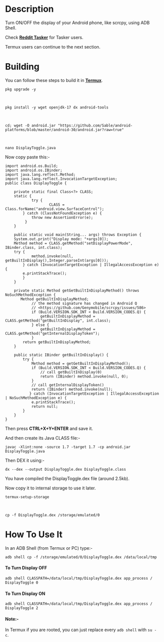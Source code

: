 # Description
Turn ON/OFF the display of your Android phone, like scrcpy, using ADB Shell.

Check **[Reddit Tasker](https://www.reddit.com/r/tasker/comments/12bcdnj/project_share_turn_display_onoff_dont_disturb/)** for Tasker users.

Termux users can continue to the next section.

# Building
You can follow these steps to build it in **[Termux](https://f-droid.org/en/packages/com.termux/)**.

    pkg upgrade -y

&nbsp;

    pkg install -y wget openjdk-17 dx android-tools

&nbsp;

    cd; wget -O android.jar "https://github.com/Sable/android-platforms/blob/master/android-30/android.jar?raw=true"

&nbsp;

    nano DisplayToggle.java

Now copy paste this:-

```
import android.os.Build;
import android.os.IBinder;
import java.lang.reflect.Method;
import java.lang.reflect.InvocationTargetException;
public class DisplayToggle {

    private static final Class<?> CLASS;
	static {
        	try {
            		CLASS = Class.forName("android.view.SurfaceControl");
		} catch (ClassNotFoundException e) {
        	throw new AssertionError(e);
     	 }
    }

    public static void main(String... args) throws Exception {
	System.out.print("Display mode: "+args[0]);
	Method method = CLASS.getMethod("setDisplayPowerMode", IBinder.class, int.class);
	try {
            method.invoke(null, getBuiltInDisplay(),Integer.parseInt(args[0]));
        } catch (InvocationTargetException | IllegalAccessException e) {
	    e.printStackTrace();
        }
    }

    private static Method getGetBuiltInDisplayMethod() throws NoSuchMethodException {
       Method getBuiltInDisplayMethod;
            // the method signature has changed in Android Q
            // <https://github.com/Genymobile/scrcpy/issues/586>
            if (Build.VERSION.SDK_INT < Build.VERSION_CODES.Q) {
                getBuiltInDisplayMethod = CLASS.getMethod("getBuiltInDisplay", int.class);
            } else {
                getBuiltInDisplayMethod = CLASS.getMethod("getInternalDisplayToken");
            }
        return getBuiltInDisplayMethod;
    }

    public static IBinder getBuiltInDisplay() {
        try {
            Method method = getGetBuiltInDisplayMethod();
            if (Build.VERSION.SDK_INT < Build.VERSION_CODES.Q) {
                // call getBuiltInDisplay(0)
                return (IBinder) method.invoke(null, 0);
            }
            // call getInternalDisplayToken()
            return (IBinder) method.invoke(null);
           } catch (InvocationTargetException | IllegalAccessException | NoSuchMethodException e) {
            e.printStackTrace();
            return null;
        }
    }
}
```

Then press **CTRL+X+Y+ENTER** and save it.

And then create its Java CLASS file:-

    javac -Xlint:none -source 1.7 -target 1.7 -cp android.jar DisplayToggle.java

Then DEX it using:-

    dx --dex --output DisplayToggle.dex DisplayToggle.class

You have compiled the DisplayToggle.dex file (around 2.5kb).

Now copy it to internal storage to use it later.

    termux-setup-storage

&nbsp;

    cp -f DisplayToggle.dex /storage/emulated/0

# How To Use It

In an ADB Shell (from Termux or PC) type:-

    adb shell cp -f /storage/emulated/0/DisplayToggle.dex /data/local/tmp

#### To Turn  Display OFF

    adb shell CLASSPATH=/data/local/tmp/DisplayToggle.dex app_process / DisplayToggle 0

#### To Turn  Display ON

    adb shell CLASSPATH=/data/local/tmp/DisplayToggle.dex app_process / DisplayToggle 2

#### Note:-

In Termux if you are rooted, you can just replace every `adb shell` with `su -c`.
